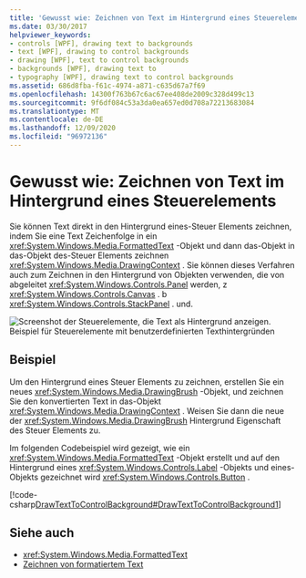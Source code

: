 ```yaml
---
title: 'Gewusst wie: Zeichnen von Text im Hintergrund eines Steuerelements'
ms.date: 03/30/2017
helpviewer_keywords:
- controls [WPF], drawing text to backgrounds
- text [WPF], drawing to control backgrounds
- drawing [WPF], text to control backgrounds
- backgrounds [WPF], drawing text to
- typography [WPF], drawing text to control backgrounds
ms.assetid: 686d8fba-f61c-4974-a871-c635d67a7f69
ms.openlocfilehash: 14300f763b67c6ac67ee408de2009c328d499c13
ms.sourcegitcommit: 9f6df084c53a3da0ea657ed0d708a72213683084
ms.translationtype: MT
ms.contentlocale: de-DE
ms.lasthandoff: 12/09/2020
ms.locfileid: "96972136"
---
```

# <a name="how-to-draw-text-to-a-controls-background"></a>Gewusst wie: Zeichnen von Text im Hintergrund eines Steuerelements
Sie können Text direkt in den Hintergrund eines-Steuer Elements zeichnen, indem Sie eine Text Zeichenfolge in ein <xref:System.Windows.Media.FormattedText> -Objekt und dann das-Objekt in das-Objekt des-Steuer Elements zeichnen <xref:System.Windows.Media.DrawingContext> . Sie können dieses Verfahren auch zum Zeichnen in den Hintergrund von Objekten verwenden, die von abgeleitet <xref:System.Windows.Controls.Panel> werden, z <xref:System.Windows.Controls.Canvas> . b <xref:System.Windows.Controls.StackPanel> . und.  
  
 ![Screenshot der Steuerelemente, die Text als Hintergrund anzeigen.](./media/how-to-draw-text-to-a-control-background/draw-text-background.png "DrawText2Background01")  
Beispiel für Steuerelemente mit benutzerdefinierten Texthintergründen  
  
## <a name="example"></a>Beispiel  
 Um den Hintergrund eines Steuer Elements zu zeichnen, erstellen Sie ein neues <xref:System.Windows.Media.DrawingBrush> -Objekt, und zeichnen Sie den konvertierten Text in das-Objekt <xref:System.Windows.Media.DrawingContext> . Weisen Sie dann die neue der <xref:System.Windows.Media.DrawingBrush> Hintergrund Eigenschaft des Steuer Elements zu.  
  
 Im folgenden Codebeispiel wird gezeigt, wie ein <xref:System.Windows.Media.FormattedText> -Objekt erstellt und auf den Hintergrund eines <xref:System.Windows.Controls.Label> -Objekts und eines-Objekts gezeichnet wird <xref:System.Windows.Controls.Button> .  
  
 [!code-csharp[DrawTextToControlBackground#DrawTextToControlBackground1](~/samples/snippets/csharp/VS_Snippets_Wpf/DrawTextToControlBackground/CSHARP/Window1.xaml.cs#drawtexttocontrolbackground1)]  
  
## <a name="see-also"></a>Siehe auch

- <xref:System.Windows.Media.FormattedText>
- [Zeichnen von formatiertem Text](drawing-formatted-text.md)
